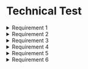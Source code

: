 # Technical Test

<details>
	<summary>Requirement 1</summary>
Given a vehicle's arrival time and a reservation's scheduled pickup time, create a method called "getArriveTimeType" that returns if vehicle arrives on time, late or very late.

### Requirements:

1. All dates must be treated in UTC and milliseconds.
2. If the vehicle arrives 10 minutes or more after the scheduled time, then it's considered very late.
3. If the vehicle arrives 5 minutes or more before the scheduled time, then it's considered on time.
4. If the vehicle arrives less than 5 minutes before or up to 10 minutes after the scheduled time, then it's considered late.

</details>
<details>
	<summary>Requirement 2</summary>
Given a driver and reservation, create a method called "canArriveAtTime" that checks if a driver can arrive to new reservation keeping in mind driver's existing workday.

### Concepts:

-   A "workday" (conceptually) is a driver's entire day of work, made by the combination of date (only) and driver. Technically is an array of reservations.

### Notes:

-   Use driver and reservation as Samples.ts.
-   Assume database returns workday as in Samples.ts.

</details>
<details>
	<summary>Requirement 3</summary>
If new reservation falls first in the workday, method should always return driver arrives on time.

</details>
<details>
	<summary>Requirement 4</summary>
If new reservation is not first nor last of the workday, method should return if driver arrives on time to new reservation and also if arrives on time to next reservation in workday.

</details>
<details>
	<summary>Requirement 5</summary>
When calculating if driver arrives on time to next reservation in workday, previous reservation (if exists) and new reservation should be taken into account.

</details>
<details>
	<summary>Requirement 6</summary>
Given resulting classes and methods, comment any code refactoring (if applicable). Take into account unit testing.

</details>
